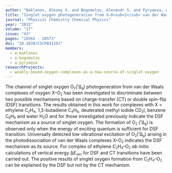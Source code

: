 ```yaml
---
author: "Baklanov, Alexey V. and Bogomolov, Alexandr S. and Pyryaeva, Alexandra P. and Bogdanchikov, Georgii A. and Kochubei, Sergei A. and Farooq, Zahid and Parker, David H."
title: "Singlet oxygen photogeneration from X–O<sub>2</sub> van der Waals complexes: double spin-flip vs. charge-transfer mechanism"
journal: "Physical Chemistry Chemical Physics"
year: "2015"
volume: "17"
issue: "43"
pages: "28565 - 28573"
doi: "10.1039/C5CP03129J"
members: 
  - a-baklanov
  - a-bogomolov
  - a-pyryaeva
researchProjects:
  - weakly-bound-oxygen-complexes-as-a-new-source-of-singlet-oxygen
---
```

The channel of singlet oxygen O<small><sub>2</sub></small>(<small><sup>1</sup></small>Δ<small><sub>g</sub></small>) 
photogeneration from van der Waals complexes of oxygen X–O<small><sub>2</sub></small> has been investigated 
to discriminate between two possible mechanisms based on charge-transfer (CT) or double spin-flip (DSF) transitions. 
The results obtained in this work for complexes with 
X = ethylene C<small><sub>2</sub></small>H<small><sub>4</sub></small>, 
1,3-butadiene C<small><sub>4</sub></small>H<small><sub>6</sub></small>, deuterated methyl iodide 
CD<small><sub>3</sub></small>I, benzene C<small><sub>6</sub></small>H<small><sub>6</sub></small> 
and water H<small><sub>2</sub></small>O and for those investigated previously indicate the DSF 
mechanism as a source of singlet oxygen. The formation of O<small><sub>2</sub></small>
(<small><sup>1</sup></small>Δ<small><sub>g</sub></small>) is observed only when the energy of exciting 
quantum is sufficient for DSF transition. Universally detected low vibrational excitation of 
O<small><sub>2</sub></small>(<small><sup>1</sup></small>Δ<small><sub>g</sub></small>) arising in 
the photodissociation of van der Waals complexes X–O<small><sub>2</sub></small> indicates the DSF 
mechanism as its source. For complex of ethylene 
C<small><sub>2</sub></small>H<small><sub>4</sub></small>–O<small><sub>2</sub></small> <em>ab initio</em> 
calculations of vertical energy Δ<em>E</em><small><sub>vert</sub></small> for DSF and CT transitions 
have been carried out. The positive results of singlet oxygen formation from 
C<small><sub>2</sub></small>H<small><sub>4</sub></small>–O<small><sub>2</sub></small> can be explained 
by the DSF but not by the CT mechanism.
